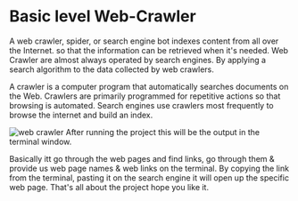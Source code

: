 # Basic level Web-Crawler
A web crawler, spider, or search engine bot indexes content from all over the Internet. so that the information can be retrieved when it's needed. Web Crawler are almost always operated by search engines. By applying a search algorithm to the data collected by web crawlers.

A crawler is a computer program that automatically searches documents on the Web. Crawlers are primarily programmed for repetitive actions so that browsing is automated. Search engines use crawlers most frequently to browse the internet and build an index.
 
![web crawler](https://user-images.githubusercontent.com/48183983/126750701-5760c616-1246-44e4-8da8-27da46ef47c6.PNG)
After running the project this will be the output in the terminal window.

Basically itt go through the web pages and find links, go through them & provide us web page names & web links on the terminal.
By copying the link from the terminal, pasting it on the search engine it will open up the specific web page.
That's all about the project  hope you  like it.
